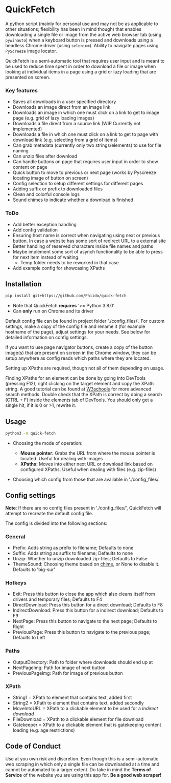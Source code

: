 # QuickFetch
A python script (mainly for personal use and may not be as applicable to other situations; flexibility has been in mind though) that enables downloading a single file or image from the active web browser tab (using `pywinauto`) when a keyboard button is pressed and downloads using a headless Chrome driver (using `selenium`). Ability to navigate pages using `PyScreeze` image locator.

QuickFetch is a semi-automatic tool that requires user input and is meant to be used to reduce time spent in order to download a file or image when looking at individual items in a page using a grid or lazy loading that are presented on screen.

### Key features

- Saves all downloads in a user specified directory
- Downloads an image direct from an image link
- Downloads an image in which one must click on a link to get to image page (e.g. grid of lazy loading images)
- Downloads a file direct from a source link (WIP Currently not implemented)
- Downloads a file in which one must click on a link to get to page with download link (e.g. selecting from a grid of items)
- Can grab metadata (currently only two strings/elements) to use for file naming
- Can unzip files after download
- Can handle buttons on page that requires user input in order to show content on page
- Quick button to move to previous or next page (works by Pyscreeze locating image of button on screen)
- Config selection to setup different settings for different pages
- Adding suffix or prefix to downloaded files
- Clean and colorful console logs
- Sound chimes to indicate whether a download is finished

### ToDo

- Add better exception handling
- Add config validation
- Ensuring host name is correct when navigating using next or previous button. In case a website has some sort of redirect URL to a external site
- Better handling of reserved characters inside file names and paths
- Maybe implement some sort of asynch functionality to be able to press for next item instead of waiting.
    - Temp folder needs to be reworked in that case
- Add example config for showcasing XPaths

## Installation

```bash
pip install git+https://github.com/Phiido/quick-fetch
```

- Note that QuickFetch **requires** '>= Python 3.8.0'
- Can **only** run on Chrome and its driver

Default config file can be found in project folder './config_files/'. For custom settings, make a copy of
the config file and rename it (for example hostname of the page), adjust settings for your needs. See below 
for detailed information on config settings.

If you want to use page navigator buttons, create a copy of the button image(s) that are present on screen in the Chrome window, they can be setup anywhere as config reads which paths where they are located.

Setting up XPaths are required, though not all of them depending on usage.

Finding XPaths for an element can be done by going into DevTools (pressing F12), right clicking on the target element and copy the XPath string. A good tutorial can be found at [W3schools](https://www.w3schools.com/xml/xpath_intro.asp) for more advanced search methods. Double check that the XPath is correct by doing a search (CTRL + F) inside the elements tab of DevTools. You should only get a single hit, if it is 0 or >1, rewrite it.

## Usage

```bash
python3 -m quick-fetch
```

- Choosing the mode of operation:

    - **Mouse pointer:** Grabs the URL from where the mouse pointer is located. Useful for dealing with images
    - **XPaths:** Moves into either next URL or download link based on configured XPaths. Useful when dealing with files (e.g. zip-files)

- Choosing which config from those that are available in './config_files/.

## Config settings

**Note**: If there are no config files present in './config_files/', QuickFetch will attempt to recreate the default config file.

The config is divided into the following sections:

### General

- Prefix: Adds string as prefix to filename; Defaults to none
- Suffix: Adds string as suffix to filename; Defaults to none
- Unzip: Whether to unzip downloaded zip-files; Defaults to False
- ThemeSound: Choosing theme based on [chime](https://github.com/MaxHalford/chime), or None to disable it. Defaults to 'big-sur'

### Hotkeys

- Exit: Press this button to close the app which also cleans itself from drivers and temporary files; Defaults to F4
- DirectDownload: Press this button for a direct download; Defaults to F8
- IndirectDownload: Press this button for a indirect download; Defaults to F9
- NextPage: Press this button to navigate to the next page; Defaults to Right
- PreviousPage: Press this button to navigate to the previous page; Defaults to Left

### Paths
- OutputDirectory: Path to folder where downloads should end up at
- NextPageImg: Path for image of next button
- PreviousPageImg: Path for image of previous button

### XPath

- String1 = XPath to element that contains text, added first
- String2 = XPath to element that contains text, added secondly
- MoveIntoURL = XPath to a clickable element to be used for a *Indirect download*
- FileDownload = XPath to a clickable element for file download
- Gatekeeper = XPath to a clickable element that is gatekeeping content loading (e.g. age restrictions)

## Code of Conduct

Use at you own risk and discretion. Even though this is a semi-automatic web scraping in which only a single file can be downloaded at a time and cannot be automated to a larger extent. Do take in mind the **Terms of Service** of the website you are using this app for. **Be a good web scraper!**